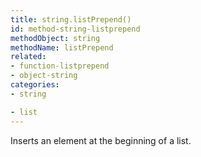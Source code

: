 ```yaml
---
title: string.listPrepend()
id: method-string-listprepend
methodObject: string
methodName: listPrepend
related:
- function-listprepend
- object-string
categories:
- string

- list
---
```


Inserts an element at the beginning of a list.
